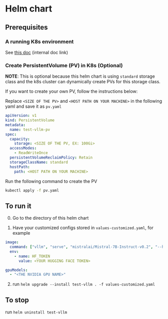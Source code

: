 # Helm chart

## Prerequisites

### A running K8s environment

See [this doc](https://gd41ffv7q3z.larksuite.com/wiki/Xtj7wer5Ni9GXZkDEnfubXf0s7g?from=from_copylink) (internal doc link)

### Create PersistentVolume (PV) in K8s (Optional)

__NOTE__: This is optional because this helm chart is using `standard` storage class and the k8s cluster can dynamically create PVs for this storage class.

If you want to create your own PV, follow the instructions below:

Replace `<SIZE OF THE PV>` and `<HOST PATH ON YOUR MACHINE>` in the following yaml and save it as `pv.yaml`
```yaml
apiVersion: v1
kind: PersistentVolume
metadata:
  name: test-vllm-pv
spec:
  capacity:
    storage: <SIZE OF THE PV, EX: 100Gi>
  accessModes:
    - ReadWriteOnce
  persistentVolumeReclaimPolicy: Retain
  storageClassName: standard
  hostPath:
    path: <HOST PATH ON YOUR MACHINE>
```

Run the following command to create the PV
```bash
kubectl apply -f pv.yaml
```


## To run it

0. Go to the directory of this helm chart

1. Have your customized configs stored in `values-customized.yaml`, for example

```yaml
image:
  command: ["vllm", "serve", "mistralai/Mistral-7B-Instruct-v0.2", "--host", "0.0.0.0", "--port", "8000"]
  env:
    - name: HF_TOKEN
      value: <YOUR HUGGING FACE TOKEN>

gpuModels:
  - "<THE NVIDIA GPU NAME>"
```

2. run `helm upgrade --install test-vllm . -f values-customized.yaml`

## To stop

run `helm uninstall test-vllm`
